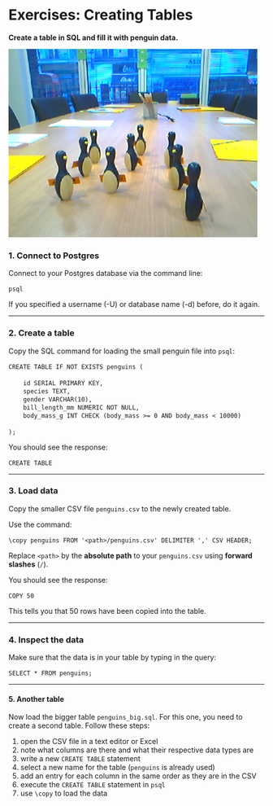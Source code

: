 Exercises: Creating Tables
==========================

**Create a table in SQL and fill it with penguin data.**

![](penguins.png)

### 1. Connect to Postgres

Connect to your Postgres database via the command line:

    psql

If you specified a username (-U) or database name (-d) before, do it
again.

------------------------------------------------------------------------

### 2. Create a table

Copy the SQL command for loading the small penguin file into `psql`:

    CREATE TABLE IF NOT EXISTS penguins (

        id SERIAL PRIMARY KEY,    
        species TEXT,
        gender VARCHAR(10),
        bill_length_mm NUMERIC NOT NULL,
        body_mass_g INT CHECK (body_mass >= 0 AND body_mass < 10000)

    );

You should see the response:

    CREATE TABLE

------------------------------------------------------------------------

### 3. Load data

Copy the smaller CSV file `penguins.csv` to the newly created table.

Use the command:

    \copy penguins FROM '<path>/penguins.csv' DELIMITER ',' CSV HEADER;

Replace `<path>` by the **absolute path** to your `penguins.csv` using
**forward slashes** (`/`).

You should see the response:

    COPY 50

This tells you that 50 rows have been copied into the table.

------------------------------------------------------------------------

### 4. Inspect the data

Make sure that the data is in your table by typing in the query:

    SELECT * FROM penguins;

------------------------------------------------------------------------

#### 5. Another table

Now load the bigger table `penguins_big.sql`. For this one, you need to
create a second table. Follow these steps:

1.  open the CSV file in a text editor or Excel
2.  note what columns are there and what their respective data types are
3.  write a new `CREATE TABLE` statement
4.  select a new name for the table (`penguins` is already used)
5.  add an entry for each column in the same order as they are in the
    CSV
6.  execute the `CREATE TABLE` statement in `psql`
7.  use `\copy` to load the data
